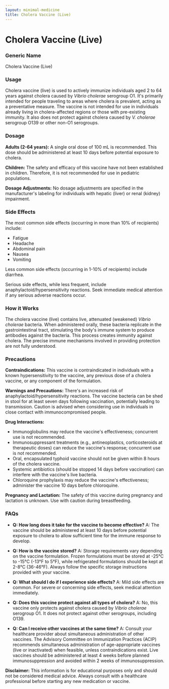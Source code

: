 ```yaml
---
layout: minimal-medicine
title: Cholera Vaccine (Live)
---
```


# Cholera Vaccine (Live)
### Generic Name
Cholera Vaccine (Live)

### Usage
Cholera vaccine (live) is used to actively immunize individuals aged 2 to 64 years against cholera caused by *Vibrio cholerae* serogroup O1.  It's primarily intended for people traveling to areas where cholera is prevalent, acting as a preventative measure.  The vaccine is not intended for use in individuals already living in cholera-affected regions or those with pre-existing immunity.  It also does not protect against cholera caused by *V. cholerae* serogroup O139 or other non-O1 serogroups.

### Dosage
**Adults (2-64 years):**  A single oral dose of 100 mL is recommended.  This dose should be administered at least 10 days before potential exposure to cholera.

**Children:** The safety and efficacy of this vaccine have not been established in children.  Therefore, it is not recommended for use in pediatric populations.


**Dosage Adjustments:**  No dosage adjustments are specified in the manufacturer's labeling for individuals with hepatic (liver) or renal (kidney) impairment.

### Side Effects
The most common side effects (occurring in more than 10% of recipients) include:

*   Fatigue
*   Headache
*   Abdominal pain
*   Nausea
*   Vomiting

Less common side effects (occurring in 1-10% of recipients) include diarrhea.

Serious side effects, while less frequent, include anaphylactoid/hypersensitivity reactions.  Seek immediate medical attention if any serious adverse reactions occur.

### How it Works
The cholera vaccine (live) contains live, attenuated (weakened) *Vibrio cholerae* bacteria. When administered orally, these bacteria replicate in the gastrointestinal tract, stimulating the body's immune system to produce antibodies against the bacteria. This process creates immunity against cholera.  The precise immune mechanisms involved in providing protection are not fully understood.

### Precautions
**Contraindications:**  This vaccine is contraindicated in individuals with a known hypersensitivity to the vaccine, any previous dose of a cholera vaccine, or any component of the formulation.

**Warnings and Precautions:** There's an increased risk of anaphylactoid/hypersensitivity reactions.  The vaccine bacteria can be shed in stool for at least seven days following vaccination, potentially leading to transmission.  Caution is advised when considering use in individuals in close contact with immunocompromised people.  

**Drug Interactions:**
*   Immunoglobulins may reduce the vaccine's effectiveness; concurrent use is not recommended.
*   Immunosuppressant treatments (e.g., antineoplastics, corticosteroids at therapeutic doses) can reduce the vaccine's response; concurrent use is not recommended.
*   Oral, encapsulated typhoid vaccine should not be given within 8 hours of the cholera vaccine.
*   Systemic antibiotics (should be stopped 14 days before vaccination) can interfere with the vaccine's live bacteria.
*   Chloroquine prophylaxis may reduce the vaccine's effectiveness; administer the vaccine 10 days before chloroquine.

**Pregnancy and Lactation:** The safety of this vaccine during pregnancy and lactation is unknown.  Use with caution during breastfeeding.


### FAQs

*   **Q: How long does it take for the vaccine to become effective?**  A: The vaccine should be administered at least 10 days before potential exposure to cholera to allow sufficient time for the immune response to develop.

*   **Q: How is the vaccine stored?** A: Storage requirements vary depending on the vaccine formulation.  Frozen formulations must be stored at -25°C to -15°C (-13°F to 5°F), while refrigerated formulations should be kept at 2-8°C (36-46°F).  Always follow the specific storage instructions provided with your vaccine.

*   **Q: What should I do if I experience side effects?** A:  Mild side effects are common.  For severe or concerning side effects, seek medical attention immediately.

*   **Q: Does this vaccine protect against all types of cholera?** A: No, this vaccine only protects against cholera caused by *Vibrio cholerae* serogroup O1.  It does not protect against other serogroups, including O139.

*   **Q:  Can I receive other vaccines at the same time?** A:  Consult your healthcare provider about simultaneous administration of other vaccines.  The Advisory Committee on Immunization Practices (ACIP) recommends simultaneous administration of age-appropriate vaccines (live or inactivated) when feasible, unless contraindications exist.  Live vaccines should be administered at least 4 weeks before planned immunosuppression and avoided within 2 weeks of immunosuppression.


**Disclaimer:** This information is for educational purposes only and should not be considered medical advice. Always consult with a healthcare professional before starting any new medication or vaccine.
